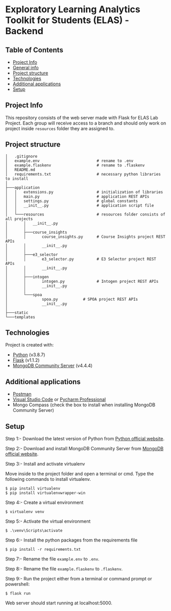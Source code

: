 # Exploratory Learning Analytics Toolkit for Students (ELAS) - Backend

## Table of Contents

* [Project Info](#project-info)
* [General info](#general-info)
* [Project structure](#project-structure)
* [Technologies](#technologies)
* [Additional applications](#Additional-applications)
* [Setup](#setup)

## Project Info

This repository consists of the web server made with Flask for ELAS Lab Project. Each group will receive access to a
branch and should only work on project inside ```resources``` folder they are assigned to.

## Project structure

```
│   .gitignore
│   example.env                         # rename to .env
│   example.flaskenv                    # rename to .flaskenv
│   README.md
│   requirements.txt                    # necessary python libraries to install
│
├───application
│   │   extensions.py                   # initialization of libraries
│   │   main.py                         # application REST APIs
│   │   settings.py                     # global constants
│   │   __init__.py                     # application script file
│   │
│   └───resources                       # resources folder consists of all projects
│       │   __init__.py
│       │
│       ├───course_insights
│       │       course_insights.py      # Course Insights project REST APIs
│       │       __init__.py
│       │
│       ├───e3_selector
│       │       e3_selector.py          # E3 Selector project REST APIs
│       │       __init__.py
│       │
│       ├───intogen
│       │       intogen.py              # Intogen project REST APIs
│       │       __init__.py
│       │
│       └───spoa
│               spoa.py           # SPOA project REST APIs
│               __init__.py
│
├───static
└───templates
```

## Technologies

Project is created with:

* [Python](https://www.python.org/downloads/release/python-387/) (v3.8.7)
* [Flask](https://flask.palletsprojects.com/en/1.1.x/) (v1.1.2)
* [MongoDB Community Server](https://www.mongodb.com/try/download/community) (v4.4.4)

## Additional applications

* [Postman](https://www.postman.com/downloads/)
* [Visual Studio Code](https://code.visualstudio.com/download)
  or [Pycharm Professional](https://www.jetbrains.com/de-de/pycharm/download/#section=windows)
* Mongo Compass (check the box to install when installing MongoDB Community Server)

## Setup

Step 1:- Download the latest version of Python from [Python official website](https://www.python.org/downloads/).

Step 2:- Download and install MongoDB Community Server
from [MongoDB official website](https://www.mongodb.com/try/download/community).

Step 3:- Install and activate virtualenv

Move inside to the project folder and open a terminal or cmd. Type the following commands to install virtualenv.

```
$ pip install virtualenv
$ pip install virtualenvwrapper-win
```

Step 4:- Create a virtual environment

```
$ virtualenv venv
```

Step 5:- Activate the virtual environment

```
$ .\venv\Scripts\activate
```

Step 6:- Install the python packages from the requirements file

```
$ pip install -r requirements.txt
```

Step 7:- Rename the file ```example.env``` to ```.env```.

Step 8:- Rename the file ```example.flaskenv``` to ```.flaskenv```.

Step 9:- Run the project either from a terminal or command prompt or powershell:

```
$ flask run
```

Web server should start running at localhost:5000.
